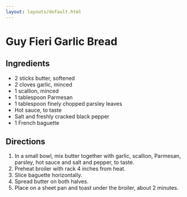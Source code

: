 ```yaml
---
layout: layouts/default.html
---
```


# Guy Fieri Garlic Bread 

## Ingredients 

* 2 sticks butter, softened
* 2 cloves garlic, minced
* 1 scallion, minced
* 1 tablespoon Parmesan
* 1 tablespoon finely chopped parsley leaves
* Hot sauce, to taste
* Salt and freshly cracked black pepper
* 1 French baguette

## Directions

1. In a small bowl, mix butter together with garlic, scallion, Parmesan, parsley, hot sauce and salt and pepper, to taste. 
1. Preheat broiler with rack 4 inches from heat. 
1. Slice baguette horizontally. 
1. Spread butter on both halves. 
1. Place on a sheet pan and toast under the broiler, about 2 minutes.
